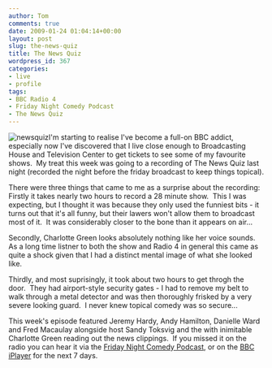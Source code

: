 ```yaml
---
author: Tom
comments: true
date: 2009-01-24 01:04:14+00:00
layout: post
slug: the-news-quiz
title: The News Quiz
wordpress_id: 367
categories:
- live
- profile
tags: 
- BBC Radio 4
- Friday Night Comedy Podcast
- The News Quiz
---
```


![newsquiz](http://eatenbymonsters.files.wordpress.com/2009/01/newsquiz.jpg)I'm starting to realise I've become a full-on BBC addict, especially now I've discovered that I live close enough to Broadcasting House and Television Center to get tickets to see some of my favourite shows.  My treat this week was going to a recording of The News Quiz last night (recorded the night before the friday broadcast to keep things topical).

There were three things that came to me as a surprise about the recording: Firstly it takes nearly two hours to record a 28 minute show.  This I was expecting, but I thought it was because they only used the funniest bits - it turns out that it's all funny, but their lawers won't allow them to broadcast most of it.  It was considerably closer to the bone than it appears on air...

Secondly, Charlotte Green looks absolutely nothing like her voice sounds.  As a long time listner to both the show and Radio 4 in general this came as quite a shock given that I had a distinct mental image of what she looked like.

Thirdly, and most suprisingly, it took about two hours to get throgh the door.  They had airport-style security gates - I had to remove my belt to walk through a metal detector and was then thoroughly frisked by a very severe looking guard.  I never knew topical comedy was so secure...

This week's episode featured Jeremy Hardy, Andy Hamilton, Danielle Ward and Fred Macaulay alongside host Sandy Toksvig and the with inimitable Charlotte Green reading out the news clippings.  If you missed it on the radio you can hear it via the [Friday Night Comedy Podcast](http://www.bbc.co.uk/radio/podcasts/fricomedy/), or on the [BBC iPlayer](http://www.bbc.co.uk/iplayer/episode/b00gs3x7/The_News_Quiz_Series_67_Episode_3/) for the next 7 days.
